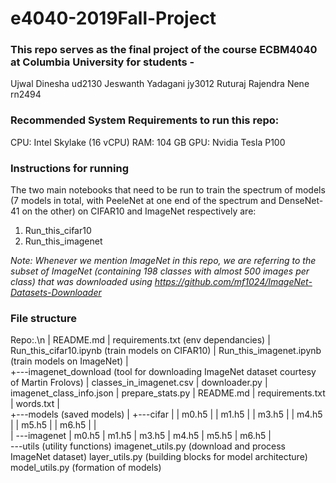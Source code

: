 # e4040-2019Fall-Project


### This repo serves as the final project of the course **ECBM4040 at Columbia University** for students - 

Ujwal Dinesha ud2130
Jeswanth Yadagani jy3012
Ruturaj Rajendra Nene rn2494

### Recommended System Requirements to run this repo:
CPU: Intel Skylake (16 vCPU)
RAM: 104 GB
GPU: Nvidia Tesla P100

### Instructions for running
The two main notebooks that need to be run to train the spectrum of models (7 models in total, with PeeleNet at one end of the spectrum and DenseNet-41 on the other) on CIFAR10 and ImageNet respectively are:
1. Run_this_cifar10
2. Run_this_imagenet

*Note: Whenever we mention ImageNet in this repo, we are referring to the subset of ImageNet (containing 198 classes with almost 500 images per class) that was downloaded using https://github.com/mf1024/ImageNet-Datasets-Downloader*

### File structure
Repo:.\n
|   README.md
|   requirements.txt (env dependancies)
|   Run_this_cifar10.ipynb (train models on CIFAR10)
|   Run_this_imagenet.ipynb (train models on ImageNet)
|   
+---imagenet_download (tool for downloading ImageNet dataset courtesy of Martin Frolovs)
|       classes_in_imagenet.csv
|       downloader.py
|       imagenet_class_info.json
|       prepare_stats.py
|       README.md
|       requirements.txt
|       words.txt
|       
+---models (saved models)
|   +---cifar
|   |       m0.h5
|   |       m1.h5
|   |       m3.h5
|   |       m4.h5
|   |       m5.h5
|   |       m6.h5
|   |       
|   \---imagenet
|           m0.h5
|           m1.h5
|           m3.h5
|           m4.h5
|           m5.h5
|           m6.h5
|           
\---utils (utility functions)
        imagenet_utils.py (download and process ImageNet dataset)
        layer_utils.py (building blocks for model architecture)
        model_utils.py (formation of models)
        

